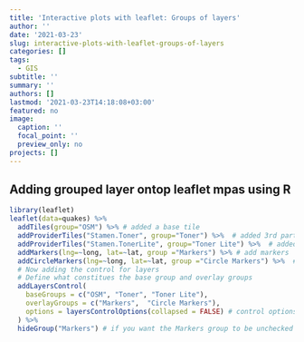 ```yaml
---
title: 'Interactive plots with leaflet: Groups of layers'
author: ''
date: '2021-03-23'
slug: interactive-plots-with-leaflet-groups-of-layers
categories: []
tags:
  - GIS
subtitle: ''
summary: ''
authors: []
lastmod: '2021-03-23T14:18:08+03:00'
featured: no
image:
  caption: ''
  focal_point: ''
  preview_only: no
projects: []
---
```


<script src="{{< blogdown/postref >}}index.en_files/htmlwidgets/htmlwidgets.js"></script>
<script src="{{< blogdown/postref >}}index.en_files/jquery/jquery.min.js"></script>
<link href="{{< blogdown/postref >}}index.en_files/leaflet/leaflet.css" rel="stylesheet" />
<script src="{{< blogdown/postref >}}index.en_files/leaflet/leaflet.js"></script>
<link href="{{< blogdown/postref >}}index.en_files/leafletfix/leafletfix.css" rel="stylesheet" />
<script src="{{< blogdown/postref >}}index.en_files/proj4/proj4.min.js"></script>
<script src="{{< blogdown/postref >}}index.en_files/Proj4Leaflet/proj4leaflet.js"></script>
<link href="{{< blogdown/postref >}}index.en_files/rstudio_leaflet/rstudio_leaflet.css" rel="stylesheet" />
<script src="{{< blogdown/postref >}}index.en_files/leaflet-binding/leaflet.js"></script>
<script src="{{< blogdown/postref >}}index.en_files/leaflet-providers/leaflet-providers_1.9.0.js"></script>
<script src="{{< blogdown/postref >}}index.en_files/leaflet-providers-plugin/leaflet-providers-plugin.js"></script>

## Adding grouped layer ontop leaflet mpas using R

``` r
library(leaflet)
leaflet(data=quakes) %>% 
  addTiles(group="OSM") %>% # added a base tile 
  addProviderTiles("Stamen.Toner", group="Toner") %>%  # added 3rd party provider tiles
  addProviderTiles("Stamen.TonerLite", group="Toner Lite") %>%  # added 3rd party provider tiles
  addMarkers(lng=~long, lat=~lat, group ="Markers") %>% # add markers
  addCircleMarkers(lng=~long, lat=~lat, group ="Circle Markers") %>%  # add circle markers
  # Now adding the control for layers
  # Define what constitues the base group and overlay groups
  addLayersControl(
    baseGroups = c("OSM", "Toner", "Toner Lite"),
    overlayGroups = c("Markers",  "Circle Markers"),
    options = layersControlOptions(collapsed = FALSE) # control options remains on the map
  ) %>% 
  hideGroup("Markers") # if you want the Markers group to be unchecked initially. Basically, hides the group
```

<div id="htmlwidget-1" style="width:672px;height:480px;" class="leaflet html-widget"></div>
<script type="application/json" data-for="htmlwidget-1">{"x":{"options":{"crs":{"crsClass":"L.CRS.EPSG3857","code":null,"proj4def":null,"projectedBounds":null,"options":{}}},"calls":[{"method":"addTiles","args":["//{s}.tile.openstreetmap.org/{z}/{x}/{y}.png",null,"OSM",{"minZoom":0,"maxZoom":18,"tileSize":256,"subdomains":"abc","errorTileUrl":"","tms":false,"noWrap":false,"zoomOffset":0,"zoomReverse":false,"opacity":1,"zIndex":1,"detectRetina":false,"attribution":"&copy; <a href=\"http://openstreetmap.org\">OpenStreetMap<\/a> contributors, <a href=\"http://creativecommons.org/licenses/by-sa/2.0/\">CC-BY-SA<\/a>"}]},{"method":"addProviderTiles","args":["Stamen.Toner",null,"Toner",{"errorTileUrl":"","noWrap":false,"detectRetina":false}]},{"method":"addProviderTiles","args":["Stamen.TonerLite",null,"Toner Lite",{"errorTileUrl":"","noWrap":false,"detectRetina":false}]},{"method":"addMarkers","args":[[-20.42,-20.62,-26,-17.97,-20.42,-19.68,-11.7,-28.11,-28.74,-17.47,-21.44,-12.26,-18.54,-21,-20.7,-15.94,-13.64,-17.83,-23.5,-22.63,-20.84,-10.98,-23.3,-30.2,-19.66,-17.94,-14.72,-16.46,-20.97,-19.84,-22.58,-16.32,-15.55,-23.55,-16.3,-25.82,-18.73,-17.64,-17.66,-18.82,-37.37,-15.31,-24.97,-15.49,-19.23,-30.1,-26.4,-11.77,-24.12,-18.97,-18.75,-19.26,-22.75,-21.37,-20.1,-19.85,-22.7,-22.06,-17.8,-24.2,-20.69,-21.16,-13.82,-11.49,-20.68,-17.1,-20.14,-21.96,-20.42,-15.46,-15.31,-19.86,-11.55,-23.74,-17.7,-23.54,-19.21,-12.11,-21.81,-28.98,-34.02,-23.84,-19.57,-20.12,-17.7,-19.66,-21.5,-23.64,-15.43,-15.41,-15.48,-13.36,-20.64,-19.72,-15.44,-19.73,-27.24,-18.16,-13.66,-24.57,-16.98,-26.2,-21.88,-33,-21.33,-19.44,-34.89,-20.24,-22.55,-36.95,-15.75,-16.85,-19.06,-26.11,-26.2,-26.13,-13.66,-13.47,-14.6,-18.96,-14.65,-19.9,-22.05,-19.22,-31.24,-17.93,-19.3,-26.53,-27.72,-19.19,-17.43,-17.05,-19.52,-23.71,-21.3,-16.24,-16.14,-23.95,-25.2,-18.84,-12.66,-20.65,-13.23,-29.91,-14.31,-20.1,-17.8,-21.27,-23.58,-17.9,-23.34,-15.56,-23.83,-11.8,-15.54,-20.65,-11.75,-24.81,-20.9,-11.34,-17.98,-24.34,-13.86,-35.56,-35.48,-34.2,-26,-19.89,-23.43,-18.89,-17.82,-25.68,-20.2,-15.2,-15.03,-32.22,-22.64,-17.42,-17.84,-15.02,-18.04,-24.6,-19.88,-20.3,-20.45,-17.67,-22.3,-19.85,-24.27,-15.85,-20.02,-18.56,-17.87,-24.08,-32.2,-20.36,-23.85,-24,-20.41,-17.72,-19.67,-17.7,-16.23,-26.72,-12.95,-21.97,-21.96,-20.32,-30.28,-20.2,-30.66,-16.17,-28.25,-20.47,-23.55,-20.94,-26.67,-18.13,-20.21,-18.31,-16.52,-22.36,-22.43,-20.37,-23.77,-13.65,-21.55,-16.24,-23.73,-22.34,-19.4,-24.64,-16,-19.62,-23.84,-23.54,-28.23,-21.68,-13.44,-24.96,-20.08,-24.36,-14.7,-18.2,-16.65,-18.11,-17.95,-15.5,-23.36,-19.15,-10.97,-14.85,-17.8,-22.5,-29.1,-20.32,-16.09,-19.18,-23.81,-23.79,-19.02,-20.9,-19.06,-17.88,-19.41,-26.17,-14.95,-18.73,-20.21,-21.29,-19.76,-22.09,-23.8,-20.16,-22.13,-17.44,-23.33,-24.78,-22,-19.13,-30.72,-22.32,-16.45,-17.7,-17.95,-24.4,-19.3,-21.13,-18.07,-20.6,-18.48,-13.34,-20.92,-25.31,-15.24,-16.4,-24.57,-17.94,-30.64,-18.64,-13.09,-19.68,-16.44,-21.09,-14.99,-23.3,-17.68,-22,-21.38,-32.62,-13.05,-12.93,-18.6,-21.34,-21.48,-17.4,-17.32,-18.77,-26.16,-12.59,-14.82,-21.79,-19.83,-29.5,-12.49,-26.1,-21.04,-10.78,-20.76,-11.41,-19.1,-23.91,-27.33,-12.25,-23.49,-27.18,-25.8,-27.19,-27.27,-27.1,-27.22,-27.38,-27.27,-27.54,-27.2,-27.71,-27.6,-27.38,-21.54,-27.21,-28.96,-12.01,-17.46,-30.17,-27.27,-17.79,-22.19,-17.1,-27.18,-11.64,-17.98,-16.9,-21.98,-32.14,-18.8,-26.78,-20.43,-18.3,-15.83,-23.44,-23.73,-19.89,-17.59,-19.77,-20.31,-15.33,-18.2,-15.36,-15.29,-15.36,-16.24,-13.47,-25.5,-14.32,-20.04,-28.83,-17.82,-27.23,-10.72,-27,-20.36,-27.17,-20.94,-17.46,-21.04,-23.7,-17.72,-15.87,-17.84,-13.45,-30.8,-11.63,-30.4,-26.18,-15.7,-17.95,-20.51,-15.36,-23.61,-33.2,-17.68,-22.24,-20.07,-25.04,-21.5,-14.28,-14.43,-32.7,-34.1,-19.7,-24.19,-26.6,-17.04,-22.1,-32.6,-33,-20.58,-20.61,-19.47,-17.47,-18.4,-23.33,-18.55,-26.16,-21.8,-27.63,-18.89,-20.3,-20.56,-16.1,-12.66,-21.05,-17.97,-19.83,-22.55,-22.28,-15.72,-20.85,-21.11,-25.31,-26.46,-24.09,-16.96,-23.19,-20.81,-15.03,-18.06,-19,-23.53,-18.18,-15.66,-18,-18.08,-18.05,-29.9,-20.9,-15.61,-16.03,-17.68,-31.94,-19.14,-18,-16.95,-10.79,-20.83,-32.9,-37.93,-29.09,-23.56,-19.6,-21.39,-14.85,-22.7,-32.42,-17.9,-23.58,-34.4,-17.61,-21.07,-13.84,-30.24,-18.49,-23.45,-16.04,-17.14,-22.54,-15.9,-30.04,-24.03,-18.89,-16.51,-20.1,-21.06,-13.07,-23.46,-19.41,-11.81,-11.76,-12.08,-25.59,-26.54,-20.9,-16.99,-23.46,-17.81,-15.17,-11.67,-20.75,-19.5,-26.18,-20.66,-19.22,-24.68,-15.43,-32.45,-21.31,-15.44,-13.26,-15.26,-33.57,-15.77,-15.79,-21,-16.28,-23.28,-16.1,-17.7,-15.96,-15.95,-17.56,-15.9,-15.29,-15.86,-16.2,-15.71,-16.45,-11.54,-19.61,-15.61,-21.16,-20.65,-20.33,-15.08,-23.28,-23.44,-23.12,-23.65,-22.91,-22.06,-13.56,-17.99,-23.92,-30.69,-21.92,-25.04,-19.92,-27.75,-17.71,-19.6,-34.68,-14.46,-18.85,-17.02,-20.41,-18.18,-16.49,-17.74,-20.49,-18.51,-27.28,-15.9,-20.57,-11.25,-20.04,-20.89,-16.62,-20.09,-24.96,-20.95,-23.31,-20.95,-21.58,-13.62,-12.72,-21.79,-20.48,-12.84,-17.02,-23.89,-23.07,-27.98,-28.1,-21.24,-21.24,-19.89,-32.82,-22,-21.57,-24.5,-33.03,-30.09,-22.75,-17.99,-19.6,-15.65,-17.78,-22.04,-20.06,-18.07,-12.85,-33.29,-34.63,-24.18,-23.78,-22.37,-23.97,-34.12,-25.25,-22.87,-18.48,-21.46,-28.56,-28.56,-21.3,-20.08,-18.82,-19.51,-12.05,-17.4,-23.93,-21.23,-16.23,-28.15,-20.81,-20.72,-23.29,-38.46,-15.48,-37.03,-20.48,-18.12,-18.17,-11.4,-23.1,-14.28,-22.87,-17.59,-27.6,-17.94,-17.88,-30.01,-19.19,-18.14,-23.46,-18.44,-18.21,-18.26,-15.85,-23.82,-18.6,-17.8,-10.78,-18.12,-19.34,-15.34,-24.97,-15.97,-23.47,-23.11,-20.54,-18.92,-20.16,-25.48,-18.19,-15.35,-18.69,-18.89,-17.61,-20.93,-17.6,-17.96,-18.8,-20.61,-20.74,-25.23,-23.9,-18.07,-15.43,-14.3,-18.04,-13.9,-17.64,-17.98,-25,-19.45,-16.11,-23.73,-17.74,-21.56,-20.97,-15.45,-15.93,-21.47,-21.44,-22.16,-13.36,-21.22,-26.1,-18.35,-17.2,-22.42,-17.91,-26.53,-26.5,-16.31,-18.76,-17.1,-19.28,-23.5,-21.26,-17.97,-26.02,-30.3,-24.89,-14.57,-15.4,-22.06,-25.14,-20.3,-25.28,-20.63,-19.02,-22.1,-38.59,-19.3,-31.03,-30.51,-22.55,-22.14,-25.6,-18.04,-21.29,-21.08,-20.64,-24.41,-12.16,-17.1,-21.13,-12.34,-16.43,-20.7,-21.18,-17.78,-21.57,-13.7,-12.27,-19.1,-19.85,-11.37,-20.7,-20.24,-16.4,-19.6,-21.63,-21.6,-21.77,-21.8,-21.05,-10.8,-17.9,-22.26,-22.33,-24.04,-20.4,-15,-27.87,-14.12,-23.61,-21.56,-21.19,-18.07,-26,-20.21,-28,-20.74,-31.8,-18.91,-20.45,-22.9,-18.11,-23.8,-23.42,-23.2,-12.93,-21.14,-19.13,-21.08,-20.07,-20.9,-25.04,-21.85,-19.34,-15.83,-23.73,-18.1,-22.12,-15.39,-16.21,-21.75,-22.1,-24.97,-19.36,-22.14,-21.48,-18.54,-21.62,-13.4,-15.5,-15.67,-21.78,-30.63,-15.7,-19.2,-19.7,-19.4,-15.85,-17.38,-24.33,-20.89,-18.97,-17.99,-15.8,-25.42,-21.6,-26.06,-17.56,-25.63,-25.46,-22.23,-21.55,-15.18,-13.79,-15.18,-18.78,-17.9,-18.5,-14.82,-15.65,-30.01,-13.16,-21.03,-21.4,-17.93,-20.87,-12.01,-19.1,-22.85,-17.08,-21.14,-12.23,-20.91,-11.38,-11.02,-22.09,-17.8,-18.94,-18.85,-21.91,-22.03,-18.1,-18.4,-21.2,-12,-11.7,-26.72,-24.39,-19.64,-21.35,-22.82,-38.28,-12.57,-22.24,-13.8,-21.07,-17.74,-23.87,-21.29,-22.2,-15.24,-17.82,-32.14,-19.3,-33.09,-20.18,-17.46,-17.44,-24.71,-21.53,-19.17,-28.05,-23.39,-22.33,-15.28,-20.27,-10.96,-21.52,-19.57,-23.08,-25.06,-17.85,-15.99,-20.56,-17.98,-18.4,-27.64,-20.99,-14.86,-29.33,-25.81,-14.1,-17.63,-23.47,-23.92,-20.88,-20.25,-19.33,-18.14,-22.41,-20.77,-17.95,-20.83,-27.84,-19.94,-23.6,-23.7,-30.39,-18.98,-27.89,-23.5,-23.73,-17.93,-35.94,-18.68,-23.47,-23.49,-23.85,-27.08,-20.88,-20.97,-21.71,-23.9,-15.78,-12.57,-19.69,-22.04,-17.99,-23.5,-21.4,-15.86,-23.95,-25.79,-23.75,-24.1,-18.56,-23.3,-17.03,-20.77,-28.1,-18.83,-23,-20.82,-22.95,-28.22,-27.99,-15.54,-12.37,-22.33,-22.7,-17.86,-16,-20.73,-15.45,-20.05,-17.95,-17.7,-25.93,-12.28,-20.13,-17.4,-21.59],[181.62,181.03,184.1,181.66,181.96,184.31,166.1,181.93,181.74,179.59,180.69,167,182.11,181.66,169.92,184.95,165.96,181.5,179.78,180.31,181.16,166.32,180.16,182,180.28,181.49,167.51,180.79,181.47,182.37,179.24,166.74,185.05,180.8,186,179.33,169.23,181.28,181.4,169.33,176.78,186.1,179.82,186.04,169.41,182.3,181.7,166.32,180.08,185.25,182.35,184.42,173.2,180.67,182.16,182.13,181,180.6,181.35,179.2,181.55,182.4,172.38,166.22,181.41,184.93,181.6,179.62,181.86,187.81,185.8,184.35,166.2,179.99,181.23,180.04,184.7,167.06,181.71,181.11,180.21,180.99,182.38,183.4,181.7,184.31,170.5,179.96,186.3,186.44,167.53,167.06,182.02,169.71,185.26,182.4,181.11,183.41,166.54,179.92,185.61,178.41,180.39,181.6,180.69,183.5,180.6,169.49,185.9,177.81,185.23,182.31,182.45,178.3,178.35,178.31,172.23,172.29,167.4,169.48,166.97,178.9,180.4,182.43,180.6,167.89,183.84,178.57,181.7,183.51,185.43,181.22,168.98,180.3,180.82,168.02,187.32,182.8,182.6,184.16,169.46,181.4,167.1,181.43,173.5,184.4,185.17,173.49,180.17,181.5,184.5,167.62,182.56,165.8,167.68,181.32,166.07,180,169.84,166.24,180.5,179.52,167.16,180.2,179.9,179.43,182.12,183.84,180,169.42,181.83,180.34,180.9,184.68,182.29,180.2,180.64,185.16,181.48,184.24,181.75,183.5,184.3,183,181.85,187.09,181.9,181.85,179.88,185.13,184.09,169.31,182,179.5,179.61,181.19,182.53,182.75,181.74,180.3,182.18,182.2,183.59,183.35,169.09,182.32,180.54,181.69,180.62,182.3,180.13,184.1,181.71,185.68,180.27,181.58,182.4,181.52,183.83,182.39,185.7,171.65,184.48,182.1,180.16,166.66,182.9,185.75,182.53,171.52,180.94,180.81,182.82,185.35,180.13,179.93,182.68,180.63,166.53,180.22,182.74,182.84,166,183.68,185.51,181.67,181.65,186.9,180.01,169.5,166.26,167.24,181.38,170.4,182.1,180.88,184.89,169.33,179.36,179.89,184.23,181.51,169.01,181.47,183.05,184.2,167.24,168.8,182.37,180.85,181.41,180.38,179.9,181.99,180.38,181.4,180.18,179.22,180.52,182.51,180.1,180.54,177.77,185,184.68,179.85,180.6,185.32,181.57,182.28,181.49,166.2,181.5,179.69,186.21,185.86,178.4,181.51,181.2,169.32,169.28,184.14,185.74,181.38,171.39,179.7,181.36,180.53,181.39,181.5,169.58,169.63,181.91,181.41,183.78,181.02,181.03,169.24,179.5,167.1,167.32,183.48,182.04,182.31,166.36,182.3,181.2,165.77,185.77,166.24,183.87,180,182.6,166.6,179.07,182.18,182.1,182.18,182.38,182.18,182.28,181.7,182.5,182.5,182.39,182.47,182.4,182.39,185.48,182.43,182.61,166.29,181.32,182.02,182.36,181.32,171.4,182.68,182.53,166.47,181.58,185.72,179.6,179.9,169.21,183.61,182.37,183.2,182.51,182.93,179.99,184.08,181.09,181.4,184.06,186.75,181.6,186.66,186.42,186.71,167.95,167.14,182.82,167.33,182.01,181.66,181.49,180.98,165.99,183.88,186.16,183.68,181.26,181.9,181.2,179.6,181.42,188.13,181.3,170.3,182.16,166.14,181.4,178.59,184.5,181.5,182.3,167.51,180.23,181.6,186.8,184.56,169.14,180.1,185.2,167.26,167.26,181.7,181.8,186.2,180.38,182.77,186.8,179.71,180.9,182.4,181.24,182.6,169.15,180.96,183.4,180.26,182.23,178.47,183.2,182.93,169.48,182.3,182.04,185.32,166.37,184.68,168.52,182.54,183.81,183.52,185.64,181.59,181.5,180.15,182.5,179.68,167.7,182.8,184.7,167.32,181.59,185.6,179.99,180.63,186.8,180.62,180.7,180.86,181.16,181.9,167.5,185.43,181.11,180.57,184.36,185.48,185.94,166.06,185.9,181.6,177.47,183.2,180.23,185.2,180.68,184.87,183.3,181.21,181.3,183.4,180.5,181.2,181.13,170.62,181.63,169.04,180.23,183.54,185.31,172.91,185.3,181.2,180.22,184.46,187.1,186.3,183.81,166.87,180.09,182.3,165.98,165.96,165.76,180.02,183.63,184.28,187,180.17,181.82,187.2,166.02,184.52,186.9,179.79,185.77,182.54,183.33,167.38,181.15,180.84,167.18,167.01,183.13,180.8,167.01,166.83,183.2,166.94,184.6,167.25,181.31,166.69,167.34,181.59,167.42,166.9,166.85,166.8,166.91,167.54,166.18,181.91,187.15,181.41,182.22,168.71,166.62,184.61,184.6,184.42,184.46,183.95,180.47,166.49,181.57,184.47,182.1,182.8,180.97,183.91,182.26,181.18,183.84,179.82,167.26,187.55,182.41,186.51,182.04,187.8,181.31,181.69,182.64,183.4,167.16,181.33,166.36,181.87,181.25,186.74,168.75,179.87,181.42,179.27,181.06,181.9,167.15,166.28,185,169.76,166.78,182.93,182.39,184.03,181.96,182.25,180.81,180.86,174.46,179.8,185.5,185.62,180.92,180.2,182.4,170.99,168.98,181.87,186.26,181.53,184.91,168.69,181.54,165.67,181.3,179.1,179.02,180.31,171.5,179.91,181.75,179.86,172.65,182.37,181.02,183.47,183.59,180.92,183.22,182.21,183.97,167.39,186.54,180.18,181.09,167.91,183.4,185.01,181.41,184,176.03,186.73,177.52,181.38,181.88,181.98,166.07,180.12,170.34,171.72,180.98,182.1,180.6,180.58,180.8,182.3,180.87,180.11,181.04,180.87,180.98,184.83,180.09,184.28,181.32,166.1,181.71,182.62,167.1,182.85,186.08,180.24,179.15,181.66,169.37,184.27,180.94,181.74,186.4,169.1,181.24,183.32,181.54,181.5,181.4,182.41,182.44,181.53,179.86,179.9,181.58,185.19,167.32,181.57,167.18,177.01,181.51,180,184.48,187.48,179.98,186.78,183.23,181.72,186.73,167.91,185.86,170.45,180.49,172.76,181.51,182.5,185.27,182.9,171.4,181.48,178.3,178.29,168.08,169.71,182.8,182.78,180,181.69,181.48,181.2,180.8,179.67,167.24,186.87,183.95,178.42,181.4,181.17,181.61,186.83,185.3,175.7,183,181.59,181.3,183.34,180.64,180.3,181.84,185.77,180.85,169.66,180.03,167.03,185.9,185.6,167.43,186.73,184.3,180.92,185.33,183.86,166.75,167.41,184.52,184.51,166.55,186.3,185.1,182.73,184.53,180.77,180.5,181,183.6,180.9,165.8,181.5,171.44,171.46,184.85,186.1,184.62,183.4,166.64,180.27,185.5,181.58,181.65,178.43,181.9,182,180.7,180.6,169.46,182.1,183.8,181.63,184.7,180.21,184.8,169.52,181.06,184.97,181.3,181.75,182.02,179.84,180.89,186.59,167.1,183,181.72,180.49,185.1,186.52,180.67,180.4,179.54,186.36,179.62,182.44,168.93,182.4,166.9,185.3,185.23,183.11,180.9,185.1,184.37,182.44,182.29,185.9,168.63,179.97,185.26,169.44,181.62,185.25,182.65,169.9,180.05,181.23,180.26,179.98,180.48,181.39,185.93,166.56,167.23,186.72,181.41,185.4,171.17,185.17,181.15,167.24,180.78,180.78,181.89,181.7,166.66,169.63,181.37,185.96,174.21,167.02,181.57,167.05,167.01,180.58,181.2,182.43,182.2,181.28,179.77,181.63,184.84,181.4,166.2,166.3,182.69,178.98,169.5,170.04,184.52,177.1,167.11,180.28,166.53,183.78,181.25,180.15,185.8,180.58,185.11,181.27,180,185.86,180.94,181.62,181.42,181.33,179.85,170.52,169.53,182.39,179.97,171.51,185.98,181.51,165.97,169.75,184.47,183.45,182.8,181.44,167.95,184.41,181.61,181.77,182.22,181.02,167.32,182.72,182.54,166.01,185.13,180.21,180.21,185.18,184.75,186.16,181.71,183.99,181.16,181.73,181.01,182.1,182.39,183.99,184.13,182.4,182.32,182.92,184.9,184.49,181.62,178.52,184.5,179.95,180.06,180.26,183.44,184.95,181.2,183.58,184.6,167.44,166.72,184.23,183.95,181.59,180.13,180.74,166.98,184.64,182.38,184.5,184.5,169.05,184.68,185.74,183.71,183.5,182.26,170.7,181.67,170.56,183.6,183.5,187.15,166.93,171.66,170.3,181.3,184.53,181.42,181.42,183.86,181.37,188.1,179.54,167.06,184.2,187.8,170.56],null,null,"Markers",{"interactive":true,"draggable":false,"keyboard":true,"title":"","alt":"","zIndexOffset":0,"opacity":1,"riseOnHover":false,"riseOffset":250},null,null,null,null,null,{"interactive":false,"permanent":false,"direction":"auto","opacity":1,"offset":[0,0],"textsize":"10px","textOnly":false,"className":"","sticky":true},null]},{"method":"addCircleMarkers","args":[[-20.42,-20.62,-26,-17.97,-20.42,-19.68,-11.7,-28.11,-28.74,-17.47,-21.44,-12.26,-18.54,-21,-20.7,-15.94,-13.64,-17.83,-23.5,-22.63,-20.84,-10.98,-23.3,-30.2,-19.66,-17.94,-14.72,-16.46,-20.97,-19.84,-22.58,-16.32,-15.55,-23.55,-16.3,-25.82,-18.73,-17.64,-17.66,-18.82,-37.37,-15.31,-24.97,-15.49,-19.23,-30.1,-26.4,-11.77,-24.12,-18.97,-18.75,-19.26,-22.75,-21.37,-20.1,-19.85,-22.7,-22.06,-17.8,-24.2,-20.69,-21.16,-13.82,-11.49,-20.68,-17.1,-20.14,-21.96,-20.42,-15.46,-15.31,-19.86,-11.55,-23.74,-17.7,-23.54,-19.21,-12.11,-21.81,-28.98,-34.02,-23.84,-19.57,-20.12,-17.7,-19.66,-21.5,-23.64,-15.43,-15.41,-15.48,-13.36,-20.64,-19.72,-15.44,-19.73,-27.24,-18.16,-13.66,-24.57,-16.98,-26.2,-21.88,-33,-21.33,-19.44,-34.89,-20.24,-22.55,-36.95,-15.75,-16.85,-19.06,-26.11,-26.2,-26.13,-13.66,-13.47,-14.6,-18.96,-14.65,-19.9,-22.05,-19.22,-31.24,-17.93,-19.3,-26.53,-27.72,-19.19,-17.43,-17.05,-19.52,-23.71,-21.3,-16.24,-16.14,-23.95,-25.2,-18.84,-12.66,-20.65,-13.23,-29.91,-14.31,-20.1,-17.8,-21.27,-23.58,-17.9,-23.34,-15.56,-23.83,-11.8,-15.54,-20.65,-11.75,-24.81,-20.9,-11.34,-17.98,-24.34,-13.86,-35.56,-35.48,-34.2,-26,-19.89,-23.43,-18.89,-17.82,-25.68,-20.2,-15.2,-15.03,-32.22,-22.64,-17.42,-17.84,-15.02,-18.04,-24.6,-19.88,-20.3,-20.45,-17.67,-22.3,-19.85,-24.27,-15.85,-20.02,-18.56,-17.87,-24.08,-32.2,-20.36,-23.85,-24,-20.41,-17.72,-19.67,-17.7,-16.23,-26.72,-12.95,-21.97,-21.96,-20.32,-30.28,-20.2,-30.66,-16.17,-28.25,-20.47,-23.55,-20.94,-26.67,-18.13,-20.21,-18.31,-16.52,-22.36,-22.43,-20.37,-23.77,-13.65,-21.55,-16.24,-23.73,-22.34,-19.4,-24.64,-16,-19.62,-23.84,-23.54,-28.23,-21.68,-13.44,-24.96,-20.08,-24.36,-14.7,-18.2,-16.65,-18.11,-17.95,-15.5,-23.36,-19.15,-10.97,-14.85,-17.8,-22.5,-29.1,-20.32,-16.09,-19.18,-23.81,-23.79,-19.02,-20.9,-19.06,-17.88,-19.41,-26.17,-14.95,-18.73,-20.21,-21.29,-19.76,-22.09,-23.8,-20.16,-22.13,-17.44,-23.33,-24.78,-22,-19.13,-30.72,-22.32,-16.45,-17.7,-17.95,-24.4,-19.3,-21.13,-18.07,-20.6,-18.48,-13.34,-20.92,-25.31,-15.24,-16.4,-24.57,-17.94,-30.64,-18.64,-13.09,-19.68,-16.44,-21.09,-14.99,-23.3,-17.68,-22,-21.38,-32.62,-13.05,-12.93,-18.6,-21.34,-21.48,-17.4,-17.32,-18.77,-26.16,-12.59,-14.82,-21.79,-19.83,-29.5,-12.49,-26.1,-21.04,-10.78,-20.76,-11.41,-19.1,-23.91,-27.33,-12.25,-23.49,-27.18,-25.8,-27.19,-27.27,-27.1,-27.22,-27.38,-27.27,-27.54,-27.2,-27.71,-27.6,-27.38,-21.54,-27.21,-28.96,-12.01,-17.46,-30.17,-27.27,-17.79,-22.19,-17.1,-27.18,-11.64,-17.98,-16.9,-21.98,-32.14,-18.8,-26.78,-20.43,-18.3,-15.83,-23.44,-23.73,-19.89,-17.59,-19.77,-20.31,-15.33,-18.2,-15.36,-15.29,-15.36,-16.24,-13.47,-25.5,-14.32,-20.04,-28.83,-17.82,-27.23,-10.72,-27,-20.36,-27.17,-20.94,-17.46,-21.04,-23.7,-17.72,-15.87,-17.84,-13.45,-30.8,-11.63,-30.4,-26.18,-15.7,-17.95,-20.51,-15.36,-23.61,-33.2,-17.68,-22.24,-20.07,-25.04,-21.5,-14.28,-14.43,-32.7,-34.1,-19.7,-24.19,-26.6,-17.04,-22.1,-32.6,-33,-20.58,-20.61,-19.47,-17.47,-18.4,-23.33,-18.55,-26.16,-21.8,-27.63,-18.89,-20.3,-20.56,-16.1,-12.66,-21.05,-17.97,-19.83,-22.55,-22.28,-15.72,-20.85,-21.11,-25.31,-26.46,-24.09,-16.96,-23.19,-20.81,-15.03,-18.06,-19,-23.53,-18.18,-15.66,-18,-18.08,-18.05,-29.9,-20.9,-15.61,-16.03,-17.68,-31.94,-19.14,-18,-16.95,-10.79,-20.83,-32.9,-37.93,-29.09,-23.56,-19.6,-21.39,-14.85,-22.7,-32.42,-17.9,-23.58,-34.4,-17.61,-21.07,-13.84,-30.24,-18.49,-23.45,-16.04,-17.14,-22.54,-15.9,-30.04,-24.03,-18.89,-16.51,-20.1,-21.06,-13.07,-23.46,-19.41,-11.81,-11.76,-12.08,-25.59,-26.54,-20.9,-16.99,-23.46,-17.81,-15.17,-11.67,-20.75,-19.5,-26.18,-20.66,-19.22,-24.68,-15.43,-32.45,-21.31,-15.44,-13.26,-15.26,-33.57,-15.77,-15.79,-21,-16.28,-23.28,-16.1,-17.7,-15.96,-15.95,-17.56,-15.9,-15.29,-15.86,-16.2,-15.71,-16.45,-11.54,-19.61,-15.61,-21.16,-20.65,-20.33,-15.08,-23.28,-23.44,-23.12,-23.65,-22.91,-22.06,-13.56,-17.99,-23.92,-30.69,-21.92,-25.04,-19.92,-27.75,-17.71,-19.6,-34.68,-14.46,-18.85,-17.02,-20.41,-18.18,-16.49,-17.74,-20.49,-18.51,-27.28,-15.9,-20.57,-11.25,-20.04,-20.89,-16.62,-20.09,-24.96,-20.95,-23.31,-20.95,-21.58,-13.62,-12.72,-21.79,-20.48,-12.84,-17.02,-23.89,-23.07,-27.98,-28.1,-21.24,-21.24,-19.89,-32.82,-22,-21.57,-24.5,-33.03,-30.09,-22.75,-17.99,-19.6,-15.65,-17.78,-22.04,-20.06,-18.07,-12.85,-33.29,-34.63,-24.18,-23.78,-22.37,-23.97,-34.12,-25.25,-22.87,-18.48,-21.46,-28.56,-28.56,-21.3,-20.08,-18.82,-19.51,-12.05,-17.4,-23.93,-21.23,-16.23,-28.15,-20.81,-20.72,-23.29,-38.46,-15.48,-37.03,-20.48,-18.12,-18.17,-11.4,-23.1,-14.28,-22.87,-17.59,-27.6,-17.94,-17.88,-30.01,-19.19,-18.14,-23.46,-18.44,-18.21,-18.26,-15.85,-23.82,-18.6,-17.8,-10.78,-18.12,-19.34,-15.34,-24.97,-15.97,-23.47,-23.11,-20.54,-18.92,-20.16,-25.48,-18.19,-15.35,-18.69,-18.89,-17.61,-20.93,-17.6,-17.96,-18.8,-20.61,-20.74,-25.23,-23.9,-18.07,-15.43,-14.3,-18.04,-13.9,-17.64,-17.98,-25,-19.45,-16.11,-23.73,-17.74,-21.56,-20.97,-15.45,-15.93,-21.47,-21.44,-22.16,-13.36,-21.22,-26.1,-18.35,-17.2,-22.42,-17.91,-26.53,-26.5,-16.31,-18.76,-17.1,-19.28,-23.5,-21.26,-17.97,-26.02,-30.3,-24.89,-14.57,-15.4,-22.06,-25.14,-20.3,-25.28,-20.63,-19.02,-22.1,-38.59,-19.3,-31.03,-30.51,-22.55,-22.14,-25.6,-18.04,-21.29,-21.08,-20.64,-24.41,-12.16,-17.1,-21.13,-12.34,-16.43,-20.7,-21.18,-17.78,-21.57,-13.7,-12.27,-19.1,-19.85,-11.37,-20.7,-20.24,-16.4,-19.6,-21.63,-21.6,-21.77,-21.8,-21.05,-10.8,-17.9,-22.26,-22.33,-24.04,-20.4,-15,-27.87,-14.12,-23.61,-21.56,-21.19,-18.07,-26,-20.21,-28,-20.74,-31.8,-18.91,-20.45,-22.9,-18.11,-23.8,-23.42,-23.2,-12.93,-21.14,-19.13,-21.08,-20.07,-20.9,-25.04,-21.85,-19.34,-15.83,-23.73,-18.1,-22.12,-15.39,-16.21,-21.75,-22.1,-24.97,-19.36,-22.14,-21.48,-18.54,-21.62,-13.4,-15.5,-15.67,-21.78,-30.63,-15.7,-19.2,-19.7,-19.4,-15.85,-17.38,-24.33,-20.89,-18.97,-17.99,-15.8,-25.42,-21.6,-26.06,-17.56,-25.63,-25.46,-22.23,-21.55,-15.18,-13.79,-15.18,-18.78,-17.9,-18.5,-14.82,-15.65,-30.01,-13.16,-21.03,-21.4,-17.93,-20.87,-12.01,-19.1,-22.85,-17.08,-21.14,-12.23,-20.91,-11.38,-11.02,-22.09,-17.8,-18.94,-18.85,-21.91,-22.03,-18.1,-18.4,-21.2,-12,-11.7,-26.72,-24.39,-19.64,-21.35,-22.82,-38.28,-12.57,-22.24,-13.8,-21.07,-17.74,-23.87,-21.29,-22.2,-15.24,-17.82,-32.14,-19.3,-33.09,-20.18,-17.46,-17.44,-24.71,-21.53,-19.17,-28.05,-23.39,-22.33,-15.28,-20.27,-10.96,-21.52,-19.57,-23.08,-25.06,-17.85,-15.99,-20.56,-17.98,-18.4,-27.64,-20.99,-14.86,-29.33,-25.81,-14.1,-17.63,-23.47,-23.92,-20.88,-20.25,-19.33,-18.14,-22.41,-20.77,-17.95,-20.83,-27.84,-19.94,-23.6,-23.7,-30.39,-18.98,-27.89,-23.5,-23.73,-17.93,-35.94,-18.68,-23.47,-23.49,-23.85,-27.08,-20.88,-20.97,-21.71,-23.9,-15.78,-12.57,-19.69,-22.04,-17.99,-23.5,-21.4,-15.86,-23.95,-25.79,-23.75,-24.1,-18.56,-23.3,-17.03,-20.77,-28.1,-18.83,-23,-20.82,-22.95,-28.22,-27.99,-15.54,-12.37,-22.33,-22.7,-17.86,-16,-20.73,-15.45,-20.05,-17.95,-17.7,-25.93,-12.28,-20.13,-17.4,-21.59],[181.62,181.03,184.1,181.66,181.96,184.31,166.1,181.93,181.74,179.59,180.69,167,182.11,181.66,169.92,184.95,165.96,181.5,179.78,180.31,181.16,166.32,180.16,182,180.28,181.49,167.51,180.79,181.47,182.37,179.24,166.74,185.05,180.8,186,179.33,169.23,181.28,181.4,169.33,176.78,186.1,179.82,186.04,169.41,182.3,181.7,166.32,180.08,185.25,182.35,184.42,173.2,180.67,182.16,182.13,181,180.6,181.35,179.2,181.55,182.4,172.38,166.22,181.41,184.93,181.6,179.62,181.86,187.81,185.8,184.35,166.2,179.99,181.23,180.04,184.7,167.06,181.71,181.11,180.21,180.99,182.38,183.4,181.7,184.31,170.5,179.96,186.3,186.44,167.53,167.06,182.02,169.71,185.26,182.4,181.11,183.41,166.54,179.92,185.61,178.41,180.39,181.6,180.69,183.5,180.6,169.49,185.9,177.81,185.23,182.31,182.45,178.3,178.35,178.31,172.23,172.29,167.4,169.48,166.97,178.9,180.4,182.43,180.6,167.89,183.84,178.57,181.7,183.51,185.43,181.22,168.98,180.3,180.82,168.02,187.32,182.8,182.6,184.16,169.46,181.4,167.1,181.43,173.5,184.4,185.17,173.49,180.17,181.5,184.5,167.62,182.56,165.8,167.68,181.32,166.07,180,169.84,166.24,180.5,179.52,167.16,180.2,179.9,179.43,182.12,183.84,180,169.42,181.83,180.34,180.9,184.68,182.29,180.2,180.64,185.16,181.48,184.24,181.75,183.5,184.3,183,181.85,187.09,181.9,181.85,179.88,185.13,184.09,169.31,182,179.5,179.61,181.19,182.53,182.75,181.74,180.3,182.18,182.2,183.59,183.35,169.09,182.32,180.54,181.69,180.62,182.3,180.13,184.1,181.71,185.68,180.27,181.58,182.4,181.52,183.83,182.39,185.7,171.65,184.48,182.1,180.16,166.66,182.9,185.75,182.53,171.52,180.94,180.81,182.82,185.35,180.13,179.93,182.68,180.63,166.53,180.22,182.74,182.84,166,183.68,185.51,181.67,181.65,186.9,180.01,169.5,166.26,167.24,181.38,170.4,182.1,180.88,184.89,169.33,179.36,179.89,184.23,181.51,169.01,181.47,183.05,184.2,167.24,168.8,182.37,180.85,181.41,180.38,179.9,181.99,180.38,181.4,180.18,179.22,180.52,182.51,180.1,180.54,177.77,185,184.68,179.85,180.6,185.32,181.57,182.28,181.49,166.2,181.5,179.69,186.21,185.86,178.4,181.51,181.2,169.32,169.28,184.14,185.74,181.38,171.39,179.7,181.36,180.53,181.39,181.5,169.58,169.63,181.91,181.41,183.78,181.02,181.03,169.24,179.5,167.1,167.32,183.48,182.04,182.31,166.36,182.3,181.2,165.77,185.77,166.24,183.87,180,182.6,166.6,179.07,182.18,182.1,182.18,182.38,182.18,182.28,181.7,182.5,182.5,182.39,182.47,182.4,182.39,185.48,182.43,182.61,166.29,181.32,182.02,182.36,181.32,171.4,182.68,182.53,166.47,181.58,185.72,179.6,179.9,169.21,183.61,182.37,183.2,182.51,182.93,179.99,184.08,181.09,181.4,184.06,186.75,181.6,186.66,186.42,186.71,167.95,167.14,182.82,167.33,182.01,181.66,181.49,180.98,165.99,183.88,186.16,183.68,181.26,181.9,181.2,179.6,181.42,188.13,181.3,170.3,182.16,166.14,181.4,178.59,184.5,181.5,182.3,167.51,180.23,181.6,186.8,184.56,169.14,180.1,185.2,167.26,167.26,181.7,181.8,186.2,180.38,182.77,186.8,179.71,180.9,182.4,181.24,182.6,169.15,180.96,183.4,180.26,182.23,178.47,183.2,182.93,169.48,182.3,182.04,185.32,166.37,184.68,168.52,182.54,183.81,183.52,185.64,181.59,181.5,180.15,182.5,179.68,167.7,182.8,184.7,167.32,181.59,185.6,179.99,180.63,186.8,180.62,180.7,180.86,181.16,181.9,167.5,185.43,181.11,180.57,184.36,185.48,185.94,166.06,185.9,181.6,177.47,183.2,180.23,185.2,180.68,184.87,183.3,181.21,181.3,183.4,180.5,181.2,181.13,170.62,181.63,169.04,180.23,183.54,185.31,172.91,185.3,181.2,180.22,184.46,187.1,186.3,183.81,166.87,180.09,182.3,165.98,165.96,165.76,180.02,183.63,184.28,187,180.17,181.82,187.2,166.02,184.52,186.9,179.79,185.77,182.54,183.33,167.38,181.15,180.84,167.18,167.01,183.13,180.8,167.01,166.83,183.2,166.94,184.6,167.25,181.31,166.69,167.34,181.59,167.42,166.9,166.85,166.8,166.91,167.54,166.18,181.91,187.15,181.41,182.22,168.71,166.62,184.61,184.6,184.42,184.46,183.95,180.47,166.49,181.57,184.47,182.1,182.8,180.97,183.91,182.26,181.18,183.84,179.82,167.26,187.55,182.41,186.51,182.04,187.8,181.31,181.69,182.64,183.4,167.16,181.33,166.36,181.87,181.25,186.74,168.75,179.87,181.42,179.27,181.06,181.9,167.15,166.28,185,169.76,166.78,182.93,182.39,184.03,181.96,182.25,180.81,180.86,174.46,179.8,185.5,185.62,180.92,180.2,182.4,170.99,168.98,181.87,186.26,181.53,184.91,168.69,181.54,165.67,181.3,179.1,179.02,180.31,171.5,179.91,181.75,179.86,172.65,182.37,181.02,183.47,183.59,180.92,183.22,182.21,183.97,167.39,186.54,180.18,181.09,167.91,183.4,185.01,181.41,184,176.03,186.73,177.52,181.38,181.88,181.98,166.07,180.12,170.34,171.72,180.98,182.1,180.6,180.58,180.8,182.3,180.87,180.11,181.04,180.87,180.98,184.83,180.09,184.28,181.32,166.1,181.71,182.62,167.1,182.85,186.08,180.24,179.15,181.66,169.37,184.27,180.94,181.74,186.4,169.1,181.24,183.32,181.54,181.5,181.4,182.41,182.44,181.53,179.86,179.9,181.58,185.19,167.32,181.57,167.18,177.01,181.51,180,184.48,187.48,179.98,186.78,183.23,181.72,186.73,167.91,185.86,170.45,180.49,172.76,181.51,182.5,185.27,182.9,171.4,181.48,178.3,178.29,168.08,169.71,182.8,182.78,180,181.69,181.48,181.2,180.8,179.67,167.24,186.87,183.95,178.42,181.4,181.17,181.61,186.83,185.3,175.7,183,181.59,181.3,183.34,180.64,180.3,181.84,185.77,180.85,169.66,180.03,167.03,185.9,185.6,167.43,186.73,184.3,180.92,185.33,183.86,166.75,167.41,184.52,184.51,166.55,186.3,185.1,182.73,184.53,180.77,180.5,181,183.6,180.9,165.8,181.5,171.44,171.46,184.85,186.1,184.62,183.4,166.64,180.27,185.5,181.58,181.65,178.43,181.9,182,180.7,180.6,169.46,182.1,183.8,181.63,184.7,180.21,184.8,169.52,181.06,184.97,181.3,181.75,182.02,179.84,180.89,186.59,167.1,183,181.72,180.49,185.1,186.52,180.67,180.4,179.54,186.36,179.62,182.44,168.93,182.4,166.9,185.3,185.23,183.11,180.9,185.1,184.37,182.44,182.29,185.9,168.63,179.97,185.26,169.44,181.62,185.25,182.65,169.9,180.05,181.23,180.26,179.98,180.48,181.39,185.93,166.56,167.23,186.72,181.41,185.4,171.17,185.17,181.15,167.24,180.78,180.78,181.89,181.7,166.66,169.63,181.37,185.96,174.21,167.02,181.57,167.05,167.01,180.58,181.2,182.43,182.2,181.28,179.77,181.63,184.84,181.4,166.2,166.3,182.69,178.98,169.5,170.04,184.52,177.1,167.11,180.28,166.53,183.78,181.25,180.15,185.8,180.58,185.11,181.27,180,185.86,180.94,181.62,181.42,181.33,179.85,170.52,169.53,182.39,179.97,171.51,185.98,181.51,165.97,169.75,184.47,183.45,182.8,181.44,167.95,184.41,181.61,181.77,182.22,181.02,167.32,182.72,182.54,166.01,185.13,180.21,180.21,185.18,184.75,186.16,181.71,183.99,181.16,181.73,181.01,182.1,182.39,183.99,184.13,182.4,182.32,182.92,184.9,184.49,181.62,178.52,184.5,179.95,180.06,180.26,183.44,184.95,181.2,183.58,184.6,167.44,166.72,184.23,183.95,181.59,180.13,180.74,166.98,184.64,182.38,184.5,184.5,169.05,184.68,185.74,183.71,183.5,182.26,170.7,181.67,170.56,183.6,183.5,187.15,166.93,171.66,170.3,181.3,184.53,181.42,181.42,183.86,181.37,188.1,179.54,167.06,184.2,187.8,170.56],10,null,"Circle Markers",{"interactive":true,"className":"","stroke":true,"color":"#03F","weight":5,"opacity":0.5,"fill":true,"fillColor":"#03F","fillOpacity":0.2},null,null,null,null,null,{"interactive":false,"permanent":false,"direction":"auto","opacity":1,"offset":[0,0],"textsize":"10px","textOnly":false,"className":"","sticky":true},null]},{"method":"addLayersControl","args":[["OSM","Toner","Toner Lite"],["Markers","Circle Markers"],{"collapsed":false,"autoZIndex":true,"position":"topright"}]},{"method":"hideGroup","args":["Markers"]}],"limits":{"lat":[-38.59,-10.72],"lng":[165.67,188.13]}},"evals":[],"jsHooks":[]}</script>
